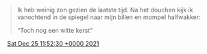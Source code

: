 > Ik heb weinig zon gezien de laatste tijd\. Na het douchen kijk ik vanochtend in de spiegel naar mijn billen en mompel halfwakker:  
>   
> “Toch nog een witte kerst”

<img src="../../media/tweet.ico" width="12" /> [Sat Dec 25 11:52:30 +0000 2021](https://twitter.com/DromerDenker/status/1474709637119332352)